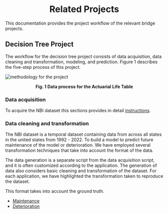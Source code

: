<h1 align='center'>
    Related Projects
</h1>

This documentation provides the project workflow of the relevant bridge projects.

## Decision Tree Project
The workflow for the decision tree project consists of data acquisition, data cleaning and transformation, modeling, and prediction. Figure 1 describes the five-step process of this project.

![methodology for the project](../images/decision-tree-process.png)
<p align='center'> <b> Fig. 1 Data process for the Actuarial Life Table </b> </p>


### Data acquisition
To acquire the NBI dataset this sections provides in detail [instructions](../../index.md).
 
### Data cleaning and transformation
The NBI dataset is a temporal dataset containing data from across all states in the united states from 1992 - 2022. To build a model to predict future maintenance of the model or deterioration. We have employed several transformation techniques that take into account the format of the data.

The data generation is a separate script from the data acquisition script, and it is often customized according to the application. The generation of data also considers basic cleaning and transformation of the dataset. For each application, we have highlighted the transformation taken to reproduce the dataset.

This format takes into account the ground truth.
- [Maintenance](maintenance-decision-tree.md) 
- [Deterioration](deterioration-decision-tree.md) 
